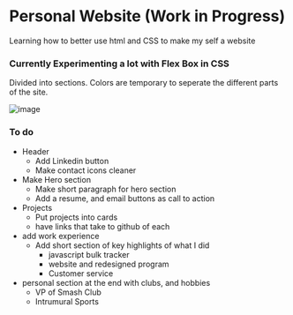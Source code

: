 # Personal Website (Work in Progress)
Learning how to better use html and CSS to make my self a website

### Currently Experimenting a lot with Flex Box in CSS
Divided into sections. Colors are temporary to seperate the different parts of the site.

![image](https://github.com/user-attachments/assets/ebbf90a8-3339-4a9a-aaa6-bb70b15440f1)

### To do 
- Header
  - Add Linkedin button
  - Make contact icons cleaner
- Make Hero section
  - Make short paragraph for hero section
  - Add a resume, and email buttons as call to action
- Projects
  - Put projects into cards
  - have links that take to github of each
- add work experience
  - Add short section of key highlights of what I did
    - javascript bulk tracker
    - website and redesigned program
    - Customer service
- personal section at the end with clubs, and hobbies
  - VP of Smash Club
  - Intrumural Sports
